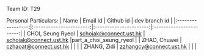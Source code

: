 
Team ID: T29

Personal Particulars:
|        Name       |         Email id        |        Github id       |      dev branch id      |
|:-----------------:|:-----------------------:|:----------------------:|:-----------------------:|
| CHOI, Seung Ryeol | schoiak@connect.ust.hk  | schoiak@connect.ust.hk |part_a_choi_seung_ryeol |
| ZHAO, Chuwei      | czhaoat@connect.ust.hk  |                        |                         |
| ZHANG, Zidi       | zzhangcy@connect.ust.hk |                        |                         |